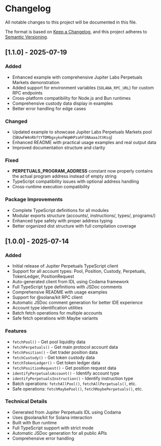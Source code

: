 # Changelog

All notable changes to this project will be documented in this file.

The format is based on [Keep a Changelog](https://keepachangelog.com/en/1.0.0/),
and this project adheres to [Semantic Versioning](https://semver.org/spec/v2.0.0.html).

## [1.1.0] - 2025-07-19

### Added
- Enhanced example with comprehensive Jupiter Labs Perpetuals Markets demonstration
- Added support for environment variables (`SOLANA_RPC_URL`) for custom RPC endpoints
- Cross-platform compatibility for Node.js and Bun runtimes
- Comprehensive custody data display in examples
- Better error handling for edge cases

### Changed
- Updated example to showcase Jupiter Labs Perpetuals Markets pool (`5BUwFW4nRbftYTDMbgxykoFWqWHPzahFSNAaaaJtVKsq`)
- Enhanced README with practical usage examples and real output data
- Improved documentation structure and clarity

### Fixed
- **PERPETUALS_PROGRAM_ADDRESS** constant now properly contains the actual program address instead of empty string
- TypeScript compatibility issues with optional address handling
- Cross-runtime execution compatibility

### Package Improvements
- Complete TypeScript definitions for all modules
- Modular exports structure (accounts/, instructions/, types/, programs/)
- Enhanced type safety with proper address typing
- Better organized dist structure with full compilation coverage

## [1.0.0] - 2025-07-14

### Added
- Initial release of Jupiter Perpetuals TypeScript client
- Support for all account types: Pool, Position, Custody, Perpetuals, TokenLedger, PositionRequest
- Auto-generated client from IDL using Codama framework
- Full TypeScript type definitions with JSDoc comments
- Comprehensive README with usage examples
- Support for @solana/kit RPC client
- Automatic JSDoc comment generation for better IDE experience
- Account type identification utilities
- Batch fetch operations for multiple accounts
- Safe fetch operations with Maybe variants

### Features
- `fetchPool()` - Get pool liquidity data
- `fetchPerpetuals()` - Get main protocol account data
- `fetchPosition()` - Get trader position data
- `fetchCustody()` - Get token custody data
- `fetchTokenLedger()` - Get token ledger data
- `fetchPositionRequest()` - Get position request data
- `identifyPerpetualsAccount()` - Identify account type
- `identifyPerpetualsInstruction()` - Identify instruction type
- Batch operations: `fetchAllPool()`, `fetchAllPerpetuals()`, etc.
- Safe operations: `fetchMaybePool()`, `fetchMaybePerpetuals()`, etc.

### Technical Details
- Generated from Jupiter Perpetuals IDL using Codama
- Uses @solana/kit for Solana interaction
- Built with Bun runtime
- Full TypeScript support with strict mode
- Automatic JSDoc generation for all public APIs
- Comprehensive error handling